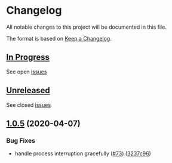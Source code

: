 # Changelog

All notable changes to this project will be documented in this file.

The format is based on [Keep a Changelog](https://keepachangelog.com/en/1.0.0/).

## [In Progress](https://github.com/iamogbz/nvshim/pulls)

See open [issues](https://github.com/iamogbz/nvshim/issues)

## [Unreleased](https://github.com/iamogbz/nvshim/releases)

See closed [issues](https://github.com/iamogbz/nvshim/pulls?q=is%3Apr+is%3Amerged+sort%3Acreated-desc+-label%3Areleased)

## [1.0.5](https://github.com/iamogbz/nvshim/compare/v1.0.4...v1.0.5) (2020-04-07)


### Bug Fixes

* handle process interruption gracefully ([#73](https://github.com/iamogbz/nvshim/issues/73)) ([3237c96](https://github.com/iamogbz/nvshim/commit/3237c965b15b684c7ca813db4c94aa1ed557514d))
